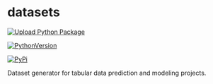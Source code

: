 # datasets

[![Upload Python Package](https://github.com/gperdrizet/engineered_datasets/actions/workflows/python-publish.yml/badge.svg?event=push)](https://github.com/gperdrizet/engineered_datasets/actions/workflows/python-publish.yml)

[![PythonVersion](https://img.shields.io/pypi/pyversions/scikit-learn.svg)](https://pypi.org/project/scikit-learn/)

[![PyPi](https://img.shields.io/pypi/v/scikit-learn)](https://pypi.org/project/scikit-learn)

Dataset generator for tabular data prediction and modeling projects.
